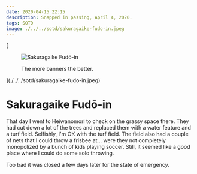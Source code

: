 ```yaml
---
date: 2020-04-15 22:15
description: Snapped in passing, April 4, 2020.
tags: SOTD
image: ./../../sotd/sakuragaike-fudo-in.jpeg
---
```


[<figure>
<img src="./../../sotd/sakuragaike-fudo-in.jpeg"
alt="Sakuragaike Fudō-in"
/>
  <figcaption>The more banners the better.</figcaption>
</figure>](./../../sotd/sakuragaike-fudo-in.jpeg)

# Sakuragaike Fudō-in

That day I went to Heiwanomori to check on the grassy space there. They had cut down a lot of the trees and replaced them with a water feature and a turf field. Selfishly, I'm OK with the turf field. The field also had a couple of nets that I could throw a frisbee at... were they not completely monopolized by a bunch of kids playing soccer. Still, it seemed like a good place where I could do some solo throwing.

Too bad it was closed a few days later for the state of emergency.
